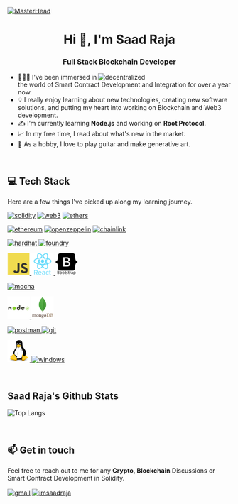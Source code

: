 [![MasterHead](https://cdn.dribbble.com/userupload/10625603/file/original-af9406c2eb7931f0241f599927266a4a.png?resize=1024x173)]()

<h1 align="center">Hi 👋, I'm Saad Raja</h1>
<h3 align="center">Full Stack Blockchain Developer</h3>

<img align="right" alt="decentralized" width="300" src="https://i.pinimg.com/originals/c4/d8/d7/c4d8d7f9e12230e974cb918678b161b4.gif" />

- 👨🏻‍💻 I've been immersed in the world of Smart Contract Development and Integration for over a year now.
- 💡 I really enjoy learning about new technologies, creating new software solutions, and putting my heart into working on Blockchain and Web3 development.
- ✍ I’m currently learning **Node.js** and working on **Root Protocol**.
- 📈 In my free time, I read about what's new in the market.
- 🎨 As a hobby, I love to play guitar and make generative art.

<br />

## 💻 Tech Stack

Here are a few things I've picked up along my learning journey.

<a href="https://soliditylang.org/" target="_blank" rel="noreferrer"> <img src="https://cdn.dribbble.com/userupload/10626067/file/original-ae140e59e4c8d99fcef0b676fef14d30.png" alt="solidity" width="30" /></a>
<a href="https://web3js.org/" target="_blank" rel="noreferrer"> <img src="https://cdn.jsdelivr.net/gh/ChainSafe/web3.js/assets/logo/web3js.jpg" alt="web3" width="50" /></a>
<a href="https://docs.ethers.org/v6/" target="_blank" rel="noreferrer"> <img src="https://seeklogo.com/images/E/ethers-logo-D5B86204D8-seeklogo.com.png" alt="ethers" width="50" /></a>

<a href="https://ethereum.org/en/" target="_blank" rel="noreferrer"> <img src="https://img.icons8.com/?size=48&id=50284&format=png" alt="ethereum" width="50" /></a>
<a href="https://www.openzeppelin.com/" target="_blank" rel="noreferrer"> <img src="https://seeklogo.com/images/O/openzeppelin-logo-2909FE553F-seeklogo.com.png" alt="openzeppelin" width="40" /></a>
<a href="https://chain.link/" target="_blank" rel="noreferrer"> <img src="https://seeklogo.com/images/C/chainlink-link-logo-FB38A5933B-seeklogo.com.png" alt="chainlink" width="40" /></a>

<a href="https://hardhat.org/" target="_blank" rel="noreferrer"> <img src="https://seeklogo.com/images/H/hardhat-logo-888739EBB4-seeklogo.com.png" alt="hardhat" width="50" /> </a>
<a href="https://getfoundry.sh/" target="_blank" rel="noreferrer"> <img src="https://getfoundry.sh/logo.png" alt="foundry" width="50" /> </a>
  
<a href="https://developer.mozilla.org/en-US/docs/Web/JavaScript" target="_blank" rel="noreferrer"> <img src="https://raw.githubusercontent.com/devicons/devicon/master/icons/javascript/javascript-original.svg" alt="javascript" width="50" /> </a> 
<a href="https://reactjs.org/" target="_blank" rel="noreferrer"> <img src="https://raw.githubusercontent.com/devicons/devicon/master/icons/react/react-original-wordmark.svg" alt="react" width="50" /> </a>
<a href="https://getbootstrap.com" target="_blank" rel="noreferrer"> <img src="https://raw.githubusercontent.com/devicons/devicon/master/icons/bootstrap/bootstrap-plain-wordmark.svg" alt="bootstrap" width="50" /> </a>

<a href="https://mochajs.org" target="_blank" rel="noreferrer"> <img src="https://www.vectorlogo.zone/logos/mochajs/mochajs-icon.svg" alt="mocha" width="50" /> </a> 

<a href="https://nodejs.org" target="_blank" rel="noreferrer"> <img src="https://raw.githubusercontent.com/devicons/devicon/master/icons/nodejs/nodejs-original-wordmark.svg" alt="nodejs" width="50" /> </a> 
<a href="https://www.mongodb.com/" target="_blank" rel="noreferrer"> <img src="https://raw.githubusercontent.com/devicons/devicon/master/icons/mongodb/mongodb-original-wordmark.svg" alt="mongodb" width="50" /> </a> 

<a href="https://postman.com" target="_blank" rel="noreferrer"> <img src="https://www.vectorlogo.zone/logos/getpostman/getpostman-icon.svg" alt="postman" width="50" /> </a> 
<a href="https://git-scm.com/" target="_blank" rel="noreferrer"> <img src="https://www.vectorlogo.zone/logos/git-scm/git-scm-icon.svg" alt="git" width="50" /> </a>

<a href="https://www.linux.org/" target="_blank" rel="noreferrer"> <img src="https://raw.githubusercontent.com/devicons/devicon/master/icons/linux/linux-original.svg" alt="linux" width="50" /> </a> 
<a href="https://www.microsoft.com/en-us/windows?r=1" target="_blank" rel="noreferrer"> <img src="https://img.icons8.com/?size=48&id=108792&format=png" alt="windows" width="50" /> </a> 

<br />

## Saad Raja's Github Stats
<span> ![Top Langs](https://github-readme-stats.vercel.app/api/top-langs/?username=devSaadRaja&theme=tokyonight)</span>

<br />

## 📫 Get in touch
Feel free to reach out to me for any **Crypto, Blockchain** Discussions or Smart Contract Development in Solidity.
<p align="left">
  <a href="mailto:saadraja6432@gmail.com"><img align="center" src="https://logos-world.net/wp-content/uploads/2020/11/Gmail-Logo-700x394.png" alt="gmail" height="30" width="50" /></a>
  <a href="https://linkedin.com/in/imsaadraja" target="blank"><img align="center" src="https://raw.githubusercontent.com/rahuldkjain/github-profile-readme-generator/master/src/images/icons/Social/linked-in-alt.svg" alt="imsaadraja" height="30" width="40" /></a>
</p>

